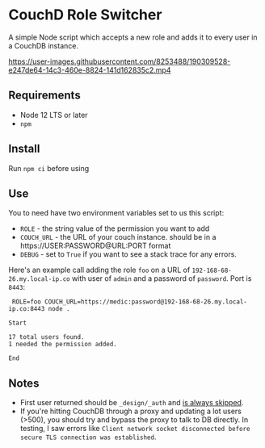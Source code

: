 # CouchD Role Switcher
A simple Node script which accepts a new role and adds it to every user in a CouchDB instance. 

https://user-images.githubusercontent.com/8253488/190309528-e247de64-14c3-460e-8824-141d162835c2.mp4


## Requirements

* Node 12 LTS or later
* `npm`

## Install

Run `npm ci` before using

## Use

You to need have two environment variables set to us this script:

* `ROLE` - the string value of the permission you want to add
* `COUCH_URL` - the URL of your couch instance. should be in a https://USER:PASSWORD@URL:PORT format
* `DEBUG` - set to `True` if you want to see a stack trace for any errors.

Here's an example call adding the role `foo` on a URL of `192-168-68-26.my.local-ip.co` with user of `admin` 
and a password of `password`. Port is `8443`:

```shell
 ROLE=foo COUCH_URL=https://medic:password@192-168-68-26.my.local-ip.co:8443 node . 

Start

17 total users found.
1 needed the permission added.

End
```

## Notes
* First user returned should be `_design/_auth` and [is always skipped](https://github.com/mrjones-plip/couchdb-role-switcher/blob/main/index.js#L44).
* If you're hitting CouchDB through a proxy and updating a lot users (>500), you should try and bypass the proxy to talk to DB directly. In testing, I saw errors like  `Client network socket disconnected before secure TLS connection was established`. 
